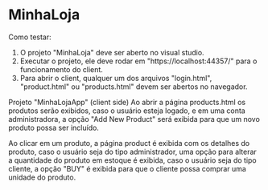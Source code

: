 # MinhaLoja

Como testar: 

1. O projeto "MinhaLoja" deve ser aberto no visual studio.
2. Executar o projeto, ele deve rodar em "https://localhost:44357/" para o funcionamento do client.
3. Para abrir o client, qualquer um dos arquivos "login.html", "product.html" ou "products.html" devem ser abertos no navegador.



Projeto "MinhaLojaApp" (client side)
Ao abrir a página products.html os produtos serão exibidos, caso o usuário esteja logado, e em uma conta administradora, a opção "Add New Product" será exibida para que um novo produto possa ser incluído.

Ao clicar em um produto, a página product é exibida com os detalhes do produto, caso o usuário seja do tipo administrador, uma opção para alterar a quantidade do produto em estoque é exibida, caso o usuário seja do tipo cliente, a opção "BUY" é exibida para que o cliente possa comprar uma unidade do produto.


